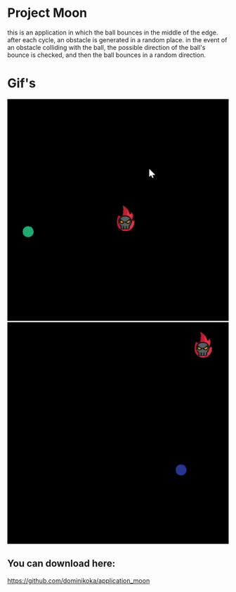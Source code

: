 # Project Moon

this is an application in which the ball bounces in the middle of the edge. after each cycle, an obstacle is generated in a random place. in the event of an obstacle colliding with the ball, the possible direction of the ball's bounce is checked, and then the ball bounces in a random direction.

# Gif's

<div gap: 50px;">
  <img src="gif_one.gif" >
  <img src="gif_two.gif" >
  
  
</div>

## You can download here:

https://github.com/dominikoka/application_moon
